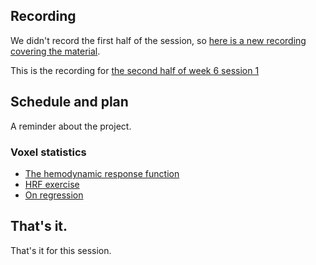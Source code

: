 ## Recording

We didn't record the first half of the session, so [here is a new
recording covering the material](https://vimeo.com/749994305).

This is the recording for [the second half of week 6 session
1](https://us06web.zoom.us/rec/share/Eas61ccbo8WMbACyGpYnaMBj9W0zqJaDafftWaGFb72Kn-mISqh9wROMicfpFLc.ntsS9YJ1xYz-vRBM)

## Schedule and plan

A reminder about the project.

### Voxel statistics

* [The hemodynamic response
  function](https://textbook.nipraxis.org/convolution_background)
* [HRF
  exercise](https://hub.nipraxis.org/hub/user-redirect/git-pull?repo=https%3A//github.com/nipraxis/make_hrf&subPath=make_hrf.ipynb)
* [On regression](https://textbook.nipraxis.org/on_regression)

## That's it.

That's it for this session.
